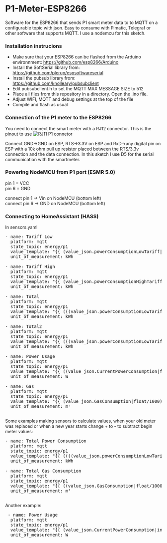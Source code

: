 # P1-Meter-ESP8266
Software for the ESP8266 that sends P1 smart meter data to to MQTT on a configurable topic with json. Easy to consume with Pimatic, Telegraf or other software that supports MQTT. I use a nodemcu for this sketch.

### Installation instrucions
- Make sure that your ESP8266 can be flashed from the Arduino environnment: https://github.com/esp8266/Arduino
- Install the SoftSerial library from: https://github.com/plerup/espsoftwareserial
- Install the pubsub library from: https://github.com/knolleary/pubsubclient
- Edit pubsubclient.h to set the MQTT MAX MESSAGE SIZE to 512
- Place all files from this repository in a directory. Open the .ino file.
- Adjust WIFI, MQTT and debug settings at the top of the file
- Compile and flash as usual

### Connection of the P1 meter to the ESP8266
You need to connect the smart meter with a RJ12 connector. This is the pinout to use
![RJ11 P1 connetor](http://gejanssen.com/howto/Slimme-meter-uitlezen/RJ11-pinout.png)

Connect GND->GND on ESP, RTS->3.3V on ESP and RxD->any digital pin on ESP with a 10k ohm pull up resistor placed between the RTS/3.3v connection and the data connection. In this sketch I use D5 for the serial communication with the smartmeter.

### Powering NodeMCU from P1 port (ESMR 5.0)
pin 1 = VCC  
pin 6 = GND  

connect pin 1 -> Vin on NodeMCU (bottom left)  
connect pin 6 -> GND on NodeMCU (bottom left)  

### Connecting to HomeAssistant (HASS)
In sensors.yaml
<pre>
- name: Tariff Low
  platform: mqtt
  state_topic: energy/p1
  value_template: "{{ (value_json.powerConsumptionLowTariff|float/1000) }}"
  unit_of_measurement: kWh

- name: Tariff High
  platform: mqtt
  state_topic: energy/p1
  value_template: "{{ (value_json.powerConsumptionHighTariff|float/1000) }}"
  unit_of_measurement: kWh
  
- name: Total
  platform: mqtt
  state_topic: energy/p1
  value_template: "{{ (((value_json.powerConsumptionLowTariff|float)+(value_json.powerConsumptionHighTariff|float))/1000) }}"
  unit_of_measurement: kWh

- name: Total2
  platform: mqtt
  state_topic: energy/p1
  value_template: "{{ (((value_json.powerConsumptionLowTariff|float)+(value_json.powerConsumptionHighTariff|float))/1000)|round(0) }}"
  unit_of_measurement: kWh

- name: Power Usage
  platform: mqtt
  state_topic: energy/p1
  value_template: "{{ ((value_json.CurrentPowerConsumption|float)|round(0)) }}"
  unit_of_measurement: W

- name: Gas
  platform: mqtt
  state_topic: energy/p1
  value_template: "{{ (value_json.GasConsumption|float/1000) }}"
  unit_of_measurement: m³
  </pre>

Some examples making sensors to calculate values, when your old meter was replaced or when a new year starts change + to - to subtract begin meter values:
<pre>
- name: Total Power Consumption
  platform: mqtt
  state_topic: energy/p1
  value_template: "{{ ((((value_json.powerConsumptionLowTariff|float)+(value_json.powerConsumptionHighTariff|float))/1000)|round(0)) + 849 }}"
  unit_of_measurement: kWh

- name: Total Gas Consumption
  platform: mqtt
  state_topic: energy/p1
  value_template: "{{ ((value_json.GasConsumption|float/1000)|round(0)) + 121 }}"
  unit_of_measurement: m³
 </pre>
 Another example:
 <pre>
 - name: Power Usage
  platform: mqtt
  state_topic: energy/p1
  value_template: "{{ (value_json.CurrentPowerConsumption|int) }}"
  unit_of_measurement: W
 </pre>
